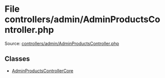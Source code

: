 File controllers/admin/AdminProductsController.php
=========

Source: [controllers/admin/AdminProductsController.php](https://github.com/PrestaShop/PrestaShop/blob/1.5.0.9/controllers/admin/AdminProductsController.php)


Classes
-------

* [AdminProductsControllerCore](class.AdminProductsControllerCore.md)

